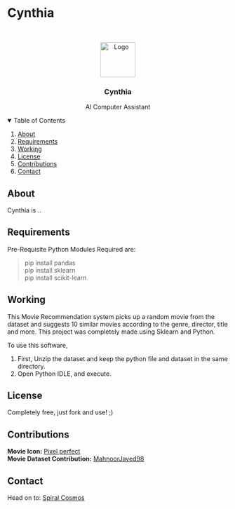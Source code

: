 # Cynthia

<!-- LOGO -->
<br />
<p align="center">
  <a href="https://github.com/Yashvardhang/Cynthia">
    <img src="logo.svg" alt="Logo" width="80" height="80">
  </a>

  <h3 align="center">Cynthia</h3>

  <p align="center">
    AI Computer Assistant
  </p>
</p>

<!-- TABLE OF CONTENTS -->
<details open="open">
  <summary>Table of Contents</summary>
  <ol>
    <li><a href="#about">About</a></li>
    <li><a href="#requirements">Requirements</a></li>
    <li><a href="#working">Working</a></li>
    <li><a href="#license">License</a></li>
    <li><a href="#contributions">Contributions</a></li>
    <li><a href="#contact">Contact</a></li>
  </ol>
</details>

<!-- ABOUT -->
## About

Cynthia is ..

<!-- REQUIREMENTS -->
## Requirements

Pre-Requisite Python Modules Required are:

 > pip install pandas <br>
 > pip install sklearn <br>
 > pip install scikit-learn <br>

<!-- WORKING -->
## Working

This Movie Recommendation system picks up a random movie from the dataset and suggests 10 similar movies according to the genre, director, title and more.
This project was completely made using Sklearn and Python.

To use this software, 

<ol>
  <li>First, Unzip the dataset and keep the python file and dataset in the same directory.</li>
  <li>Open Python IDLE, and execute.</li>
</ol>

<!-- LICENSE -->
## License

Completely free, just fork and use! ;)

<!-- CONTRIBUTIONS -->
## Contributions

**Movie Icon:** <a href="https://www.flaticon.com/authors/pixel-perfect" title="Pixel perfect">Pixel perfect</a><br>
**Movie Dataset Contribution:** <a href = "https://github.com/MahnoorJaved98/Movie-Recommendation-System/blob/main/movie_dataset.csv">MahnoorJaved98</a>

<!-- CONTACT -->
## Contact

Head on to: <a href = "www.spiralcosmos.com">Spiral Cosmos</a>

